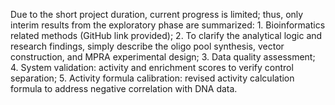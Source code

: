 Due to the short project duration, current progress is limited; thus, only interim results from the exploratory phase are summarized: 1. Bioinformatics related methods (GitHub link provided); 2. To clarify the analytical logic and research findings, simply describe the oligo pool synthesis, vector construction, and MPRA experimental design; 3. Data quality assessment; 4. System validation: activity and enrichment scores to verify control separation; 5. Activity formula calibration: revised activity calculation formula to address negative correlation with DNA data.
